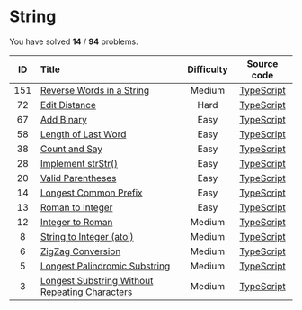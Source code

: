 # String 
 You have solved  **14** / **94** problems.

| ID | Title | Difficulty | Source code |
|:--:|:-----|:-----:|:-----:|
| 151 | [Reverse Words in a String](https://leetcode.com/problems/reverse-words-in-a-string/)| Medium | [TypeScript](../src/problems/151.reverse-words-in-a-string/index.ts) |
| 72 | [Edit Distance](https://leetcode.com/problems/edit-distance/)| Hard | [TypeScript](../src/problems/72.edit-distance/index.ts) |
| 67 | [Add Binary](https://leetcode.com/problems/add-binary/)| Easy | [TypeScript](../src/problems/67.add-binary/index.ts) |
| 58 | [Length of Last Word](https://leetcode.com/problems/length-of-last-word/)| Easy | [TypeScript](../src/problems/58.length-of-last-word/index.ts) |
| 38 | [Count and Say](https://leetcode.com/problems/count-and-say/)| Easy | [TypeScript](../src/problems/38.count-and-say/index.ts) |
| 28 | [Implement strStr()](https://leetcode.com/problems/implement-strstr/)| Easy | [TypeScript](../src/problems/28.implement-strstr/index.ts) |
| 20 | [Valid Parentheses](https://leetcode.com/problems/valid-parentheses/)| Easy | [TypeScript](../src/problems/20.valid-parentheses/index.ts) |
| 14 | [Longest Common Prefix](https://leetcode.com/problems/longest-common-prefix/)| Easy | [TypeScript](../src/problems/14.longest-common-prefix/index.ts) |
| 13 | [Roman to Integer](https://leetcode.com/problems/roman-to-integer/)| Easy | [TypeScript](../src/problems/13.roman-to-integer/index.ts) |
| 12 | [Integer to Roman](https://leetcode.com/problems/integer-to-roman/)| Medium | [TypeScript](../src/problems/12.integer-to-roman/index.ts) |
| 8 | [String to Integer (atoi)](https://leetcode.com/problems/string-to-integer-atoi/)| Medium | [TypeScript](../src/problems/8.string-to-integer-(atoi)/index.ts) |
| 6 | [ZigZag Conversion](https://leetcode.com/problems/zigzag-conversion/)| Medium | [TypeScript](../src/problems/6.zigzag-conversion/index.ts) |
| 5 | [Longest Palindromic Substring](https://leetcode.com/problems/longest-palindromic-substring/)| Medium | [TypeScript](../src/problems/5.longest-palindromic-substring/index.ts) |
| 3 | [Longest Substring Without Repeating Characters](https://leetcode.com/problems/longest-substring-without-repeating-characters/)| Medium | [TypeScript](../src/problems/3.longest-substring-without-repeating-characters/index.ts) |
